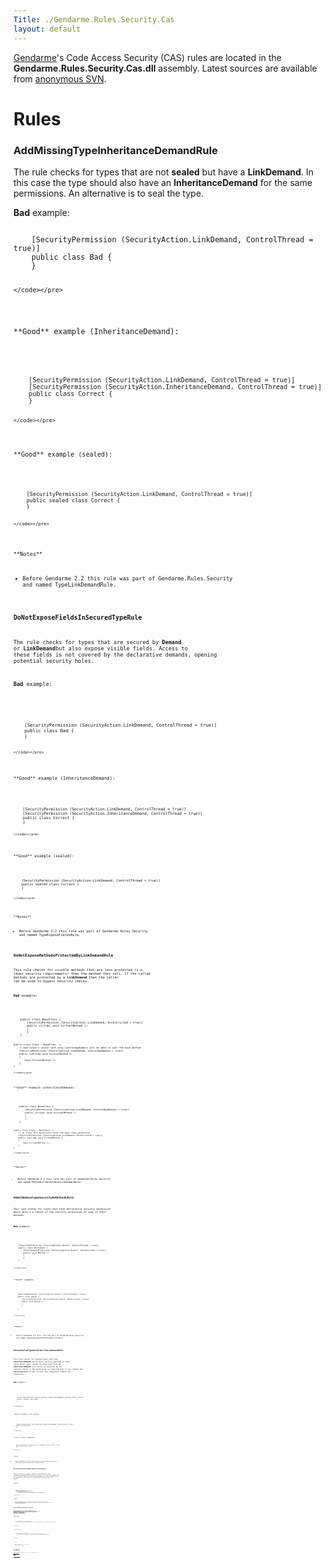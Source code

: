 ```yaml
---
Title: ./Gendarme.Rules.Security.Cas
layout: default
---
```


[Gendarme]({{site.url}}/Gendarme "wikilink")'s Code Access Security (CAS) rules are
located in the **Gendarme.Rules.Security.Cas.dll** assembly. Latest
sources are available from [anonymous
SVN](http://anonsvn.mono-project.com/viewcvs/trunk/mono-tools/gendarme/rules/Gendarme.Rules.Security.Cas/).

Rules
=====

### AddMissingTypeInheritanceDemandRule

The rule checks for types that are not **sealed** but have a
**LinkDemand**. In this case the type should also have an
**InheritanceDemand** for the same permissions. An alternative is to
seal the type.

**Bad** example:

<div class="csharp">
    <pre><code>
    [SecurityPermission (SecurityAction.LinkDemand, ControlThread = true)]
    public class Bad {
    }

    </code></pre>

</div>
**Good** example (InheritanceDemand):

<div class="csharp">
    <pre><code>
    [SecurityPermission (SecurityAction.LinkDemand, ControlThread = true)]
    [SecurityPermission (SecurityAction.InheritanceDemand, ControlThread = true)]
    public class Correct {
    }

    </code></pre>

</div>
**Good** example (sealed):

<div class="csharp">
    <pre><code>
    [SecurityPermission (SecurityAction.LinkDemand, ControlThread = true)]
    public sealed class Correct {
    }

    </code></pre>

</div>
**Notes**

-   Before Gendarme 2.2 this rule was part of Gendarme.Rules.Security
    and named TypeLinkDemandRule.

### DoNotExposeFieldsInSecuredTypeRule

The rule checks for types that are secured by **Demand** or
**LinkDemand**but also expose visible fields. Access to these fields is
not covered by the declarative demands, opening potential security
holes.

**Bad** example:

<div class="csharp">
    <pre><code>
    [SecurityPermission (SecurityAction.LinkDemand, ControlThread = true)]
    public class Bad {
    }

    </code></pre>

</div>
**Good** example (InheritanceDemand):

<div class="csharp">
    <pre><code>
    [SecurityPermission (SecurityAction.LinkDemand, ControlThread = true)]
    [SecurityPermission (SecurityAction.InheritanceDemand, ControlThread = true)]
    public class Correct {
    }

    </code></pre>

</div>
**Good** example (sealed):

<div class="csharp">
    <pre><code>
    [SecurityPermission (SecurityAction.LinkDemand, ControlThread = true)]
    public sealed class Correct {
    }

    </code></pre>

</div>
**Notes**

-   Before Gendarme 2.2 this rule was part of Gendarme.Rules.Security
    and named TypeExposeFieldsRule.

### DoNotExposeMethodsProtectedByLinkDemandRule

This rule checks for visible methods that are less protected (i.e. lower
security requirements) than the method they call. If the called methods
are protected by a **LinkDemand** then the caller can be used to bypass
security checks.

**Bad** example:

<div class="csharp">
    <pre><code>
    public class BaseClass {
        [SecurityPermission (SecurityAction.LinkDemand, Unrestricted = true)]
        public virtual void VirtualMethod ()
        {
        }
    }

    public class Class : BaseClass  {
        // bad since a caller with only ControlAppDomain will be able to call the base method
        [SecurityPermission (SecurityAction.LinkDemand, ControlAppDomain = true)]
        public override void VirtualMethod ()
        {
            base.VirtualMethod ();
        }
    }

    </code></pre>

</div>
**Good** example (InheritanceDemand):

<div class="csharp">
    <pre><code>
    public class BaseClass {
        [SecurityPermission (SecurityAction.LinkDemand, ControlAppDomain = true)]
        public virtual void VirtualMethod ()
        {
        }
    }

    public class Class : BaseClass  {
        // ok since this permission cover the base class permission
        [SecurityPermission (SecurityAction.LinkDemand, Unrestricted = true)]
        public override void VirtualMethod ()
        {
            base.VirtualMethod ();
        }
    }

    </code></pre>

</div>
**Notes**

-   Before Gendarme 2.2 this rule was part of Gendarme.Rules.Security
    and named MethodCallWithSubsetLinkDemandRule.

### DoNotReduceTypeSecurityOnMethodsRule

This rule checks for types that have declarative security permission
which aren't a subset of the security permission of some of their
methods.

**Bad** example:

<div class="csharp">
    <pre><code>
    [SecurityPermission (SecurityAction.Assert, ControlThread = true)]
    public class NotSubset {
        [EnvironmentPermission (SecurityAction.Assert, Unrestricted = true)]
        public void Method ()
        {
        }
    }

    </code></pre>

</div>
**Good** example:

<div class="csharp">
    <pre><code>
    [SecurityPermission (SecurityAction.Assert, ControlThread = true)]
    public class Subset {
        [SecurityPermission (SecurityAction.Assert, Unrestricted = true)]
        public void Method ()
        {
        }
    }

    </code></pre>

</div>
**Notes**

-   Before Gendarme 2.2 this rule was part of Gendarme.Rules.Security
    and named TypeIsNotSubsetOfMethodSecurityRule.

### ReviewSealedTypeWithInheritanceDemandRule

This rule checks for sealed types that have **InheritanceDemand**
declarative security applied to them. Since those types cannot be
inherited from the **InheritanceDemand** will never be executed by the
runtime. Check if the permission is required and, if so, change the
**SecurityAction** to the correct one. Otherwise remove the permission.

**Bad** example:

<div class="csharp">
    <pre><code>
    [SecurityPermission (SecurityAction.InheritanceDemand, Unrestricted = true)]
    public sealed class Bad {
    }

    </code></pre>

</div>
**Good** example (non sealed):

<div class="csharp">
    <pre><code>
    [SecurityPermission (SecurityAction.InheritanceDemand, Unrestricted = true)]
    public class Good {
    }

    </code></pre>

</div>
**Good** example (LinkDemand):

<div class="csharp">
    <pre><code>
    [SecurityPermission (SecurityAction.LinkDemand, Unrestricted = true)]
    public sealed class Good {
    }

    </code></pre>

</div>
**Notes**

-   Before Gendarme 2.2 this rule was part of Gendarme.Rules.Security
    and named SealedTypeWithInheritanceDemandRule.

### ReviewSuppressUnmanagedCodeSecurityUsageRule

This rule fires if a type or method is decorated with the
**[SuppressUnmanagedCodeSecurity]**attribute. This attribute reduces the
security checks done when executing unmanaged code and its usage should
be reviewed to confirm that no exploitable security holes are present.

Example:

<div class="csharp">
    <pre><code>
    [SuppressUnmanagedCodeSecurity]
    public class Safe {
        [DllImport ("User32.dll")]
        static extern Boolean MessageBeep (UInt32 beepType);
    }

    </code></pre>

</div>
**Notes**

-   This is an Audit rule. As such it does not check for valid or
    invalid patterns but warns about a specific problem that needs to be
    reviewed by someone.

### SecureGetObjectDataOverridesRule

This rule fires if a type implements
**System.Runtime.Serialization.ISerializable**but the **GetObjectData**
method is not protected with a **Demand** or **LinkDemand** for
**SerializationFormatter**.

**Bad** example:

<div class="csharp">
    <pre><code>
    public class Bad : ISerializable {
        public override void GetObjectData (SerializationInfo info, StreamingContext context)
        {
        }
    }

    </code></pre>

</div>
**Good** example:

<div class="csharp">
    <pre><code>
    public class Good : ISerializable {
        [SecurityPermission (SecurityAction.LinkDemand, SerializationFormatter = true)]
        public override void GetObjectData (SerializationInfo info, StreamingContext context)
        {
        }
    }

    </code></pre>

</div>
**Notes**

-   Before Gendarme 2.2 this rule was part of Gendarme.Rules.Security.

Feedback
========

Please report any documentation errors, typos or suggestions to the
[Gendarme Google Group](http://groups.google.com/group/gendarme).
Thanks!

<Category:Gendarme>
